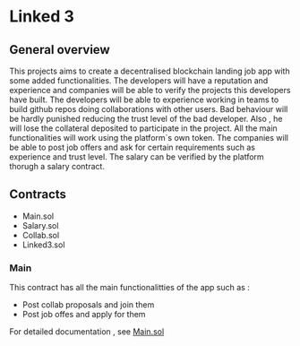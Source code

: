# Linked 3

## General overview

This projects aims to create a decentralised blockchain landing job app with some added functionalities. The developers will have a reputation and experience and companies will be able to verify the projects this developers have built. The developers will be able to experience working in teams to build github repos doing collaborations with other users. Bad behaviour will be hardly punished reducing the trust level of the bad developer. Also , he will lose the collateral deposited to participate in the project. All the main functionalities will work using the platform`s own token. The companies will be able to post job offers and ask for certain requirements such as experience and trust level. The salary
can be verified by the platform thorugh a salary contract.

## Contracts

- Main.sol
- Salary.sol
- Collab.sol
- Linked3.sol

### Main

This contract has all the main functionalitties of the app such as :

- Post collab proposals and join them
- Post job offes and apply for them

For detailed documentation , see [Main.sol](https://github.com/XabierOterino/Linked3-JobLanding/blob/main/contracts/Main.sol)
